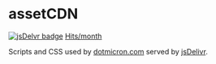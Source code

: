 # assetCDN

[![jsDelvr badge](https://img.shields.io/badge/Using-jsDelivr-%23ff5627.svg?style=flat-square)](https://www.jsdelivr.com)
[Hits/month](https://data.jsdelivr.com/v1/package/gh/codemicro/assetCDN/badge)

Scripts and CSS used by [dotmicron.com](https://www.dotmicron.com) served by [jsDelivr](https://www.jsdelivr.com).
